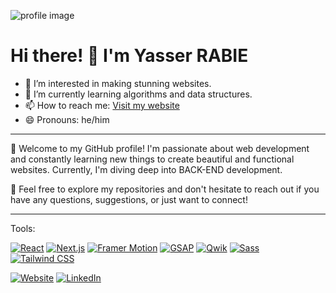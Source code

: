 ![profile image](https://i.imgur.com/IwSoQLb.jpg)

# Hi there! 👋 I'm Yasser RABIE

- 👀 I’m interested in making stunning websites.
- 🌱 I’m currently learning algorithms and data structures.
- 📫 How to reach me: [Visit my website](https://yasserr.me)
- 😄 Pronouns: he/him

---

🚀 Welcome to my GitHub profile!
I'm passionate about web development and constantly learning new things to create beautiful and functional websites. Currently,
I'm diving deep into BACK-END development.

🌟 Feel free to explore my repositories and don't hesitate to reach out if you have any questions, suggestions, or just want to connect!

---
Tools:

[![React](https://img.shields.io/badge/React-61DAFB?style=for-the-badge&logo=react&logoColor=white)](https://reactjs.org/)
[![Next.js](https://img.shields.io/badge/Next.js-000000?style=for-the-badge&logo=next.js&logoColor=white)](https://nextjs.org/)
[![Framer Motion](https://img.shields.io/badge/Framer_Motion-0055FF?style=for-the-badge&logo=framer&logoColor=white)](https://www.framer.com/motion/)
[![GSAP](https://img.shields.io/badge/GSAP-000000?style=for-the-badge&logo=greensock&logoColor=88CE02)](https://greensock.com/)
[![Qwik](https://img.shields.io/badge/Qwik-00ADD8?style=for-the-badge&logo=qwik&logoColor=white)](https://qwik.dev/)
[![Sass](https://img.shields.io/badge/Sass-CC6699?style=for-the-badge&logo=sass&logoColor=white)](https://sass-lang.com/)
[![Tailwind CSS](https://img.shields.io/badge/Tailwind_CSS-38B2AC?style=for-the-badge&logo=tailwind-css&logoColor=white)](https://tailwindcss.com/)

[![Website](https://img.shields.io/badge/Portfolio-yasserr.me-blue)](https://yasserr.me)
[![LinkedIn](https://img.shields.io/badge/LinkedIn-YasserRABIE-blue)](https://www.linkedin.com/in/yasssssser/)

